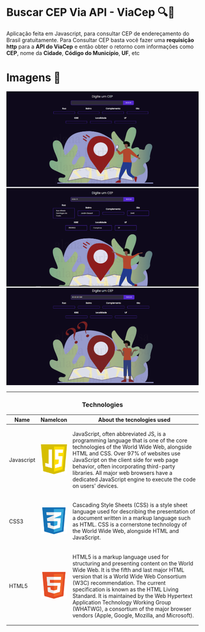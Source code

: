 # Buscar CEP Via API - ViaCep  🔍📌

Aplicação feita em Javascript, para consultar CEP de endereçamento do Brasil gratuitamente. Para Consultar CEP basta você fazer uma **requisição http** para a **API do ViaCep** e então obter o retorno com informações como **CEP**, nome da **Cidade**, **Código do Município**, **UF**, etc

# Imagens 📸
<img src="images/readme.png">

<img src="images/readme2.png">
<img src="images/readme3.png">

---
<h3 align="center">Technologies </h3>

| Name       | NameIcon                                                     | About the tecnologies used                                   |
| ---------- | ------------------------------------------------------------ | ------------------------------------------------------------ |
| Javascript | <img width="75px" src="https://github.com/itsalanayall/icons/blob/main/javascript.png?raw=true" alt="Javascript Icon" /> | <p>JavaScript, often abbreviated JS, is a programming language that is one of the core technologies of the World Wide Web, alongside HTML and CSS. Over 97% of websites use JavaScript on the client side for web page behavior, often incorporating third-party libraries. All major web browsers have a dedicated JavaScript engine to execute the code on users' devices.</p> |
| CSS3       | <img width="75px" src="https://github.com/itsalanayall/icons/blob/main/css3.png?raw=true" alt="CSS Icon" /> | <p>Cascading Style Sheets (CSS) is a style sheet language used for describing the presentation of a document written in a markup language such as HTML. CSS is a cornerstone technology of the World Wide Web, alongside HTML and JavaScript.<p> |
| HTML5       | <img width="75px" src="https://github.com/itsalanayall/icons/blob/main/html5.png?raw=true" alt="HTML5 Icon" /> | <p>HTML5 is a markup language used for structuring and presenting content on the World Wide Web. It is the fifth and last major HTML version that is a World Wide Web Consortium (W3C) recommendation. The current specification is known as the HTML Living Standard. It is maintained by the Web Hypertext Application Technology Working Group (WHATWG), a consortium of the major browser vendors (Apple, Google, Mozilla, and Microsoft).<p> |
